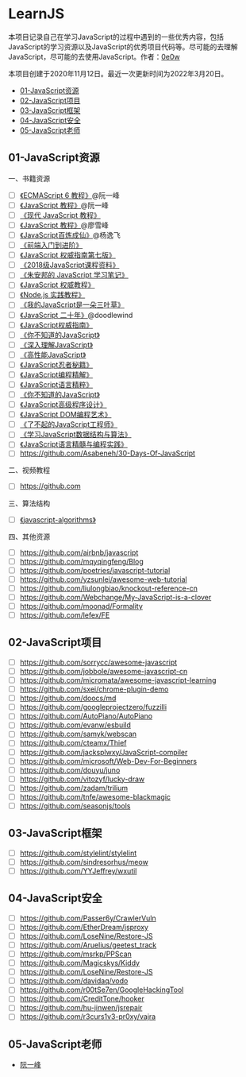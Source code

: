 # LearnJS

本项目记录自己在学习JavaScript的过程中遇到的一些优秀内容，包括JavaScript的学习资源以及JavaScript的优秀项目代码等。尽可能的去理解JavaScript，尽可能的去使用JavaScript。作者：[0e0w](https://github.com/0e0w/LearnJavaScript)

本项目创建于2020年11月12日。最近一次更新时间为2022年3月20日。

- [01-JavaScript资源](https://github.com/0e0w/LearnJavaScript#01-javascript%E8%B5%84%E6%BA%90)
- [02-JavaScript项目](https://github.com/0e0w/LearnJavaScript#02-javascript%E9%A1%B9%E7%9B%AE)
- [03-JavaScript框架](https://github.com/0e0w/LearnJavaScript#03-javascript%E6%A1%86%E6%9E%B6)
- [04-JavaScript安全](https://github.com/0e0w/LearnJavaScript#04-javascript%E5%AE%89%E5%85%A8)
- [05-JavaScript老师](https://github.com/0e0w/LearnJavaScript#05-javascript%E8%80%81%E5%B8%88)

## 01-JavaScript资源

一、书籍资源
- [ ] [《ECMAScript 6 教程》](https://wangdoc.com/es6)@阮一峰
- [ ] [《JavaScript 教程》](https://github.com/wangdoc/javascript-tutorial)@阮一峰
- [ ] [《现代 JavaScript 教程》](https://github.com/javascript-tutorial/zh.javascript.info)
- [ ] [《JavaScript 教程》](https://www.liaoxuefeng.com/wiki/1022910821149312)@廖雪峰
- [ ] [《JavaScript百炼成仙》](https://m.zhangyue.com/readbook/12567484/5.html)@杨逸飞
- [ ] [《前端入门到进阶》](https://github.com/qianguyihao/Web)
- [ ] [《JavaScript 权威指南第七版》](https://github.com/gdut-yy/JavaScript-The-Definitive-Guide-7th-zh)
- [ ] [《2018级JavaScript课程资料》](https://github.com/liuxiumei123/javascript-advanced)
- [ ] [《朱安邦的 JavaScript 学习笔记》](https://github.com/anbang/javascript-notes)
- [ ] [《JavaScript 权威教程》](https://github.com/jikexueyuanwiki/javascript-bak)
- [ ] [《Node.js 实践教程》](https://github.com/ElemeFE/node-practice)
- [ ] [《我的JavaScript是一朵三叶草》](https://github.com/Webchange/My-JavaScript-is-a-clover)
- [ ] [《JavaScript 二十年》](https://github.com/doodlewind/jshistory-cn)@doodlewind
- [ ] [《JavaScript权威指南》]()
- [ ] [《你不知道的JavaScript》]()
- [ ] [《深入理解JavaScript》]()
- [ ] [《高性能JavaScript》]()
- [ ] [《JavaScript忍者秘籍》]()
- [ ] [《JavaScript编程精解》]()
- [ ] [《JavaScript语言精粹》](https://item.jd.com/11090963.html)
- [ ] [《你不知道的JavaScript》]()
- [ ] [《JavaScript高级程序设计》]()
- [ ] [《JavaScript DOM编程艺术》]()
- [ ] [《了不起的JavaScript工程师》]()
- [ ] [《学习JavaScript数据结构与算法》]()
- [ ] [《JavaScript语言精髓与编程实践》]()
- [ ] https://github.com/Asabeneh/30-Days-Of-JavaScript

二、视频教程
- [ ] https://github.com

三、算法结构
- [ ] [《javascript-algorithms》](https://github.com/trekhleb/javascript-algorithms)

四、其他资源
- [ ] https://github.com/airbnb/javascript
- [ ] https://github.com/mqyqingfeng/Blog
- [ ] https://github.com/poetries/javascript-tutorial
- [ ] https://github.com/yzsunlei/awesome-web-tutorial
- [ ] https://github.com/liulongbiao/knockout-reference-cn
- [ ] https://github.com/Webchange/My-JavaScript-is-a-clover
- [ ] https://github.com/moonad/Formality
- [ ] https://github.com/lefex/FE

## 02-JavaScript项目

- [ ] https://github.com/sorrycc/awesome-javascript
- [ ] https://github.com/jobbole/awesome-javascript-cn
- [ ] https://github.com/micromata/awesome-javascript-learning
- [ ] https://github.com/sxei/chrome-plugin-demo
- [ ] https://github.com/doocs/md
- [ ] https://github.com/googleprojectzero/fuzzilli
- [ ] https://github.com/AutoPiano/AutoPiano
- [ ] https://github.com/evanw/esbuild
- [ ] https://github.com/samyk/webscan
- [ ] https://github.com/cteamx/Thief
- [ ] https://github.com/jacksplwxy/JavaScript-compiler
- [ ] https://github.com/microsoft/Web-Dev-For-Beginners
- [ ] https://github.com/douyu/juno
- [ ] https://github.com/vitozyf/lucky-draw
- [ ] https://github.com/zadam/trilium
- [ ] https://github.com/tnfe/awesome-blackmagic
- [ ] https://github.com/seasonjs/tools

## 03-JavaScript框架

- [ ] https://github.com/stylelint/stylelint
- [ ] https://github.com/sindresorhus/meow
- [ ] https://github.com/YYJeffrey/wxutil

## 04-JavaScript安全

- [ ] https://github.com/Passer6y/CrawlerVuln
- [ ] https://github.com/EtherDream/jsproxy
- [ ] https://github.com/LoseNine/Restore-JS
- [ ] https://github.com/Aruelius/geetest_track
- [ ] https://github.com/msrkp/PPScan
- [ ] https://github.com/Magicskys/Kiddy
- [ ] https://github.com/LoseNine/Restore-JS
- [ ] https://github.com/davidaq/vodo
- [ ] https://github.com/r00tSe7en/GoogleHackingTool
- [ ] https://github.com/CreditTone/hooker
- [ ] https://github.com/hu-jinwen/jsrepair
- [ ] https://github.com/r3curs1v3-pr0xy/vajra

## 05-JavaScript老师

- [阮一峰](http://www.ruanyifeng.com/)